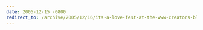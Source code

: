 ```yaml
---
date: 2005-12-15 -0800
redirect_to: /archive/2005/12/16/its-a-love-fest-at-the-www-creators-blog.aspx/
---
```

